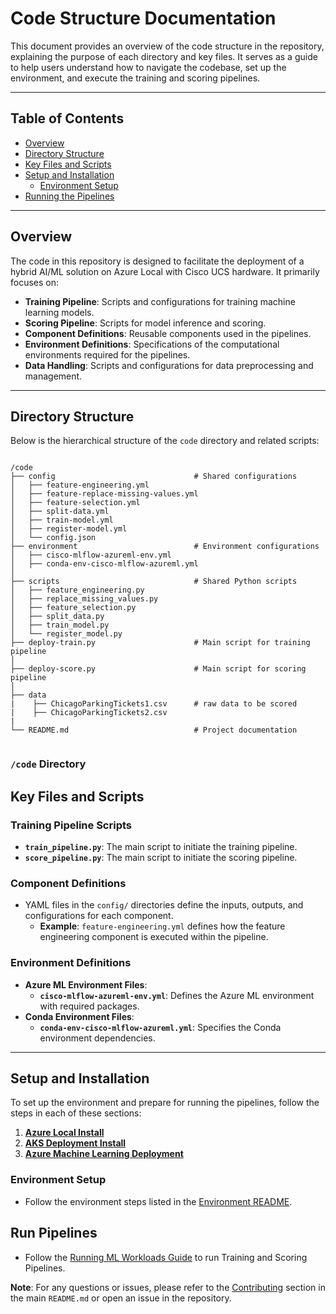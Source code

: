 # Code Structure Documentation

This document provides an overview of the code structure in the repository, explaining the purpose of each directory and key files. It serves as a guide to help users understand how to navigate the codebase, set up the environment, and execute the training and scoring pipelines.

---

## Table of Contents

- [Overview](#overview)
- [Directory Structure](#directory-structure)
- [Key Files and Scripts](#key-files-and-scripts)
- [Setup and Installation](#setup-and-installation)
  - [Environment Setup](#environment-setup)
- [Running the Pipelines](#run-pipelines)


---

## Overview

The code in this repository is designed to facilitate the deployment of a hybrid AI/ML solution on Azure Local with Cisco UCS hardware. It primarily focuses on:

- **Training Pipeline**: Scripts and configurations for training machine learning models.
- **Scoring Pipeline**: Scripts for model inference and scoring.
- **Component Definitions**: Reusable components used in the pipelines.
- **Environment Definitions**: Specifications of the computational environments required for the pipelines.
- **Data Handling**: Scripts and configurations for data preprocessing and management.

---

## Directory Structure

Below is the hierarchical structure of the `code` directory and related scripts:

```

/code
├── config                               # Shared configurations
│   ├── feature-engineering.yml
│   ├── feature-replace-missing-values.yml
│   ├── feature-selection.yml
│   ├── split-data.yml
│   ├── train-model.yml
│   ├── register-model.yml
│   └── config.json
├── environment                          # Environment configurations
│   ├── cisco-mlflow-azureml-env.yml
│   ├── conda-env-cisco-mlflow-azureml.yml
│  
├── scripts                              # Shared Python scripts
│   ├── feature_engineering.py
│   ├── replace_missing_values.py
│   ├── feature_selection.py
│   ├── split_data.py
│   ├── train_model.py
│   └── register_model.py
├── deploy-train.py                      # Main script for training pipeline
│                     
├── deploy-score.py                      # Main script for scoring pipeline
│                  
├── data
|    ├── ChicagoParkingTickets1.csv      # raw data to be scored
|    ├── ChicagoParkingTickets2.csv
|
└── README.md                            # Project documentation


```

### `/code` Directory

## Key Files and Scripts

### Training Pipeline Scripts

- **`train_pipeline.py`**: The main script to initiate the training pipeline.
- **`score_pipeline.py`**: The main script to initiate the scoring pipeline.

### Component Definitions

- YAML files in the `config/` directories define the inputs, outputs, and configurations for each component.
  - **Example**: `feature-engineering.yml` defines how the feature engineering component is executed within the pipeline.

### Environment Definitions

- **Azure ML Environment Files**:
  - **`cisco-mlflow-azureml-env.yml`**: Defines the Azure ML environment with required packages.
- **Conda Environment Files**:
  - **`conda-env-cisco-mlflow-azureml.yml`**: Specifies the Conda environment dependencies.

---
## Setup and Installation

To set up the environment and prepare for running the pipelines, follow the steps in each of these sections:

1. **[Azure Local Install](/deployment/azure_local_deployment_guide.md)**  
2. **[AKS Deployment Install](/deployment/aks_deployment_guide.md)**  
3. **[Azure Machine Learning Deployment](/deployment/ml_deployment_guide.md)**  

### Environment Setup

- Follow the environment steps listed in the [Environment README](/code/environment/README.md).

## Run Pipelines

- Follow the [Running ML Workloads Guide](/docs/running_ml_workloads_guide.md) to run Training and Scoring Pipelines.

**Note**: For any questions or issues, please refer to the [Contributing](../README.md#contributing) section in the main `README.md` or open an issue in the repository.
